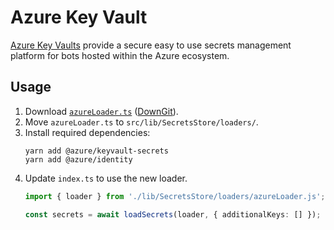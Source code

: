 # Azure Key Vault

[Azure Key Vaults](https://azure.microsoft.com/en-us/products/key-vault) provide a secure easy to use secrets management platform for bots hosted within the Azure ecosystem.

## Usage
1) Download [`azureLoader.ts`](./azureLoader.ts) ([DownGit](https://downgit.cvbox.org/DownGit/#/home?url=https://github.com/TSimplyDiscord/SecretsLoarders/blob/main/loaders/azure/azureLoader.ts)).
1) Move `azureLoader.ts` to `src/lib/SecretsStore/loaders/`.
1) Install required dependencies:
    ```terminal
    yarn add @azure/keyvault-secrets
    yarn add @azure/identity
    ```
1) Update `index.ts` to use the new loader.
    ```ts
    import { loader } from './lib/SecretsStore/loaders/azureLoader.js';

    const secrets = await loadSecrets(loader, { additionalKeys: [] });
    ```